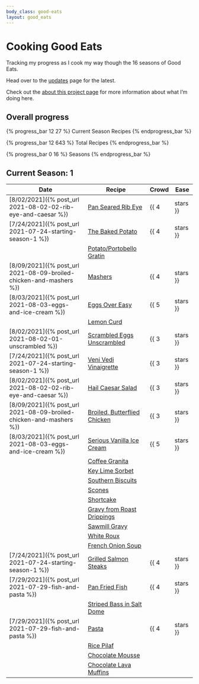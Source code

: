 ```yaml
---
body_class: good-eats
layout: good_eats
---
```


# Cooking Good Eats

Tracking my progress as I cook my way though the 16 seasons of Good
Eats.

Head over to the [updates](updates.html) page for the latest.

Check out the [about this project page](about.html) for more information
about what I’m doing here.

## Overall progress

{% progress_bar 12 27 %} Current Season Recipes {% endprogress_bar %}

{% progress_bar 12 643 %} Total Recipes {% endprogress_bar %}

{% progress_bar 0 16 %} Seasons {% endprogress_bar %}

## Current Season: 1

| **Date**                                                           | **Recipe**                                                                                                                 | **Crowd**       | **Ease**        |
|--------------------------------------------------------------------|----------------------------------------------------------------------------------------------------------------------------|-----------------|-----------------|
| [8/02/2021]({% post_url 2021-08-02-02-rib-eye-and-caesar %})       | [Pan Seared Rib Eye](https://www.foodnetwork.com/recipes/alton-brown/pan-seared-rib-eye-recipe-2131274)                    | {{ 4 | stars }} | {{ 4 | stars }} |
| [7/24/2021]({% post_url 2021-07-24-starting-season-1 %})           | [The Baked Potato](https://www.foodnetwork.com/recipes/alton-brown/the-baked-potato-recipe1-1908821)                       | {{ 4 | stars }} | {{ 5 | stars }} |
|                                                                    | [Potato/Portobello Gratin](https://www.foodnetwork.com/recipes/potatoportobello-gratin-recipe-2131294)                     |                 |                 |
| [8/09/2021]({% post_url 2021-08-09-broiled-chicken-and-mashers %}) | [Mashers](https://www.foodnetwork.com/recipes/alton-brown/mashers-recipe-2013124)                                          | {{ 4 | stars }} | {{ 4 | stars }} |
| [8/03/2021]({% post_url 2021-08-03-eggs-and-ice-cream %})          | [Eggs Over Easy](https://www.foodnetwork.com/recipes/alton-brown/eggs-over-easy-recipe2-1938248)                           | {{ 5 | stars }} | {{ 5 | stars }} |
|                                                                    | [Lemon Curd](https://www.foodnetwork.com/recipes/alton-brown/lemon-curd-recipe-1909621)                                    |                 |                 |
| [8/02/2021]({% post_url 2021-08-02-01-unscrambled %})              | [Scrambled Eggs Unscrambled](https://www.foodnetwork.com/recipes/alton-brown/scrambled-eggs-unscrambled-recipe-1938318)    | {{ 3 | stars }} | {{ 4 | stars }} |
| [7/24/2021]({% post_url 2021-07-24-starting-season-1 %})           | [Veni Vedi Vinaigrette](https://www.foodnetwork.com/recipes/veni-vedi-vinaigrette-recipe-1938425)                          | {{ 3 | stars }} | {{ 5 | stars }} |
| [8/02/2021]({% post_url 2021-08-02-02-rib-eye-and-caesar %})       | [Hail Caesar Salad](https://www.foodnetwork.com/recipes/hail-caesar-salad-recipe-1938267)                                  | {{ 3 | stars }} | {{ 4 | stars }} |
| [8/09/2021]({% post_url 2021-08-09-broiled-chicken-and-mashers %}) | [Broiled, Butterflied Chicken](https://www.foodnetwork.com/recipes/alton-brown/broiled-butterflied-chicken-recipe-1951266) | {{ 3 | stars }} | {{ 3 | stars }} |
| [8/03/2021]({% post_url 2021-08-03-eggs-and-ice-cream %})          | [Serious Vanilla Ice Cream](https://www.foodnetwork.com/recipes/alton-brown/serious-vanilla-ice-cream-recipe-1909819)      | {{ 5 | stars }} | {{ 3 | stars }} |
|                                                                    | [Coffee Granita](https://www.foodnetwork.com/recipes/alton-brown/coffee-granita-recipe-1938493)                            |                 |                 |
|                                                                    | [Key Lime Sorbet](https://www.foodnetwork.com/recipes/alton-brown/key-lime-sorbet-recipe-1938398)                          |                 |                 |
|                                                                    | [Southern Biscuits](https://www.foodnetwork.com/recipes/alton-brown/southern-biscuits-recipe3-1948203)                     |                 |                 |
|                                                                    | [Scones](https://www.foodnetwork.com/recipes/scones-recipe-1910399)                                                        |                 |                 |
|                                                                    | [Shortcake](https://www.foodnetwork.com/recipes/shortcake-recipe-1910146)                                                  |                 |                 |
|                                                                    | [Gravy from Roast Drippings](https://www.foodnetwork.com/recipes/gravy-from-roast-drippings-recipe-1951306)                |                 |                 |
|                                                                    | [Sawmill Gravy](https://www.foodnetwork.com/recipes/alton-brown/sawmill-gravy-recipe-1938562)                              |                 |                 |
|                                                                    | [White Roux](https://www.foodnetwork.com/recipes/white-roux-recipe-1939081)                                                |                 |                 |
|                                                                    | [French Onion Soup](https://www.foodnetwork.com/recipes/alton-brown/french-onion-soup-recipe-1939059)                      |                 |                 |
| [7/24/2021]({% post_url 2021-07-24-starting-season-1 %})           | [Grilled Salmon Steaks](https://www.foodnetwork.com/recipes/grilled-salmon-steaks-recipe-1910488)                          | {{ 4 | stars }} | {{ 2 | stars }} |
| [7/29/2021]({% post_url 2021-07-29-fish-and-pasta %})              | [Pan Fried Fish](https://www.foodnetwork.com/recipes/pan-fried-fish-recipe-1910675)                                        | {{ 4 | stars }} | {{ 4 | stars }} |
|                                                                    | [Striped Bass in Salt Dome](https://www.foodnetwork.com/recipes/striped-bass-in-salt-dome-recipe-1939160)                  |                 |                 |
| [7/29/2021]({% post_url 2021-07-29-fish-and-pasta %})              | [Pasta](https://www.foodnetwork.com/recipes/alton-brown/pasta-recipe1-1939124)                                             | {{ 4 | stars }} | {{ 4 | stars }} |
|                                                                    | [Rice Pilaf](https://www.foodnetwork.com/recipes/rice-pilaf-recipe0-1910453)                                               |                 |                 |
|                                                                    | [Chocolate Mousse](https://www.foodnetwork.com/recipes/alton-brown/chocolate-mousse-recipe-1951938)                        |                 |                 |
|                                                                    | [Chocolate Lava Muffins](https://www.foodnetwork.com/recipes/alton-brown/chocolate-lava-muffins-recipe2-1913655)           |                 |                 |

<script type="text/javascript">
    $(function() {
        $('.main table').tablesorter();
    });
</script>

